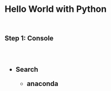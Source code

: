 <h1>Hello World with Python</h1>
<br/>
<h2>Step 1: Console<h2>
<br/>
<ul>
<li>
Search
</li>
<ul>
<li>anaconda</li>
</ul>
</ul>
